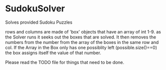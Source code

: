 # SudokuSolver
Solves provided Sudoku Puzzles

rows and columns are made of 'box' objects that have an array of int 1-9. as the Solver runs it seeks out the boxes that are solved. It then removes the numbers from the number from the array of the boxes in the same row and col. If the Array in the Box only has one possiblity left (possible.size()==0) the box assigns itself the value of that number. 

Please read the TODO file for things that need to be done. 
